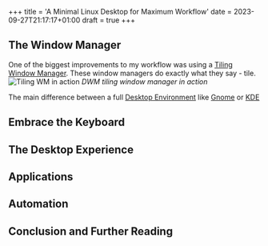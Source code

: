 +++
title = 'A Minimal Linux Desktop for Maximum Workflow'
date = 2023-09-27T21:17:17+01:00
draft = true
+++

## The Window Manager
One of the biggest improvements to my workflow was using a 
[Tiling Window Manager](https://en.wikipedia.org/wiki/Tiling_window_manager). These
window managers do exactly what they say - tile. 
![Tiling WM in action](/images/tiling.png)
*DWM tiling window manager in action*

The main difference between a full [Desktop Environment](https://en.wikipedia.org/wiki/Desktop_environment)
like [Gnome](https://www.gnome.org/) or [KDE](https://kde.org/)

## Embrace the Keyboard

## The Desktop Experience

## Applications

## Automation

## Conclusion and Further Reading



